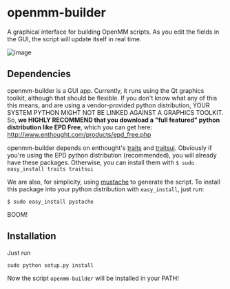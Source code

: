 openmm-builder
==============

A graphical interface for building OpenMM scripts. As you edit the fields in the GUI, the script will
update itself in real time.

![image](https://raw.github.com/rmcgibbo/openmm-builder/master/screenshot.png)

Dependencies
------------
openmm-builder is a GUI app. Currently, it runs using the Qt graphics toolkit, although that should be
flexible. If you don't know what any of this this means, and are using a vendor-provided python
distribution, YOUR SYSTEM PYTHON MIGHT NOT BE LINKED AGAINST A GRAPHICS TOOLKIT. So, **we HIGHLY
RECOMMEND that you download a "full featured" python distribution like EPD Free**, which you can get
here: http://www.enthought.com/products/epd_free.php

openmm-builder depends on enthought's [traits](https://pypi.python.org/pypi/traits) and
[traitsui](https://pypi.python.org/pypi/traitsui). Obviously if you're using the EPD python
distribution (recommended), you will already have these packages. Otherwise, you can install them
with `$ sudo easy_install traits traitsui`
 
We are also, for simplicity, using [mustache](http://mustache.github.com/) to generate the script. To
install this package into your python distribution with `easy_install`, just run:

```
$ sudo easy_install pystache
```

BOOM!

Installation
------------
Just run

```
sudo python setup.py install
```

Now the script `openmm-builder` will be installed in your PATH!
